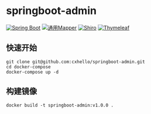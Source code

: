 # springboot-admin
<p>
  <a href="javascript:void(0);"><img src="https://img.shields.io/badge/SpringBoot-2.6.15-brightgreen" alt="Spring Boot"></a>
  <a href="javascript:void(0);"><img src="https://img.shields.io/badge/%E9%80%9A%E7%94%A8Mapper-4.2.3-blue" alt="通用Mapper"></a>
  <a href="javascript:void(0);"><img src="https://img.shields.io/badge/Shiro-1.12.0-lightgrey" alt="Shiro"></a>
  <a href="javascript:void(0);"><img src="https://img.shields.io/badge/Thymeleaf-3.0.15-important" alt="Thymeleaf"></a>
</p>

## 快速开始

```shell
git clone git@github.com:cxhello/springboot-admin.git
cd docker-compose
docker-compose up -d
```

## 构建镜像

```shell
docker build -t springboot-admin:v1.0.0 .
```